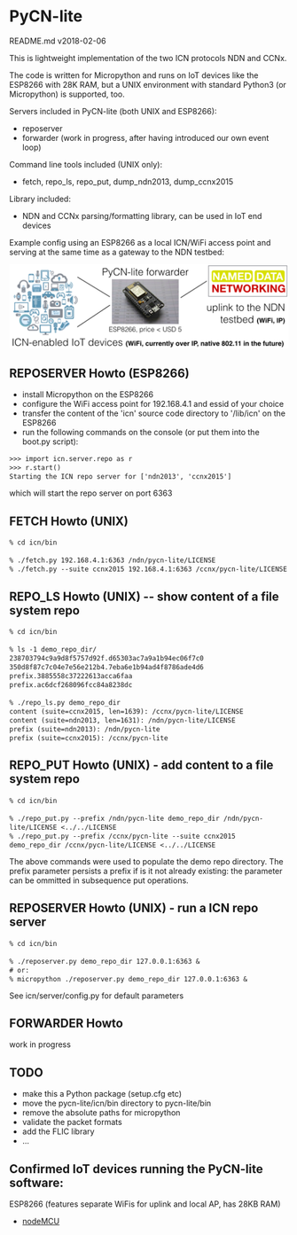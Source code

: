 # PyCN-lite

README.md v2018-02-06

This is lightweight implementation of the two ICN protocols NDN and CCNx.

The code is written for Micropython and runs on IoT devices like the
ESP8266 with 28K RAM, but a UNIX environment with standard Python3 (or
Micropython) is supported, too.

Servers included in PyCN-lite (both UNIX and ESP8266):
* reposerver
* forwarder (work in progress, after having introduced our own event loop)

Command line tools included (UNIX only):
* fetch, repo_ls, repo_put, dump_ndn2013, dump_ccnx2015

Library included:
* NDN and CCNx parsing/formatting library, can be used in IoT end devices

Example config using an ESP8266 as a local ICN/WiFi access point and serving at the same time as a gateway to the NDN testbed:

![PyCN config](doc/PyCN-config.png "PyCN as an IoT gateway")


## REPOSERVER Howto (ESP8266)

* install Micropython on the ESP8266
* configure the WiFi access point for 192.168.4.1 and essid of your choice
* transfer the content of the 'icn' source code directory to '/lib/icn' on the ESP8266
* run the following commands on the console (or put them into the boot.py script):
```
>>> import icn.server.repo as r
>>> r.start()
Starting the ICN repo server for ['ndn2013', 'ccnx2015']
```
which will start the repo server on port 6363


## FETCH Howto (UNIX)
```
% cd icn/bin

% ./fetch.py 192.168.4.1:6363 /ndn/pycn-lite/LICENSE
% ./fetch.py --suite ccnx2015 192.168.4.1:6363 /ccnx/pycn-lite/LICENSE
```

## REPO_LS Howto (UNIX) -- show content of a file system repo
```
% cd icn/bin

% ls -1 demo_repo_dir/
238703794c9a9d8f5757d92f.d65303ac7a9a1b94ec06f7c0
350d8f87c7c04e7e56e212b4.7eba6e1b94ad4f8786ade4d6
prefix.3885558c37222613acca6faa
prefix.ac6dcf268096fcc84a8238dc

% ./repo_ls.py demo_repo_dir
content (suite=ccnx2015, len=1639): /ccnx/pycn-lite/LICENSE
content (suite=ndn2013, len=1631): /ndn/pycn-lite/LICENSE
prefix (suite=ndn2013): /ndn/pycn-lite
prefix (suite=ccnx2015): /ccnx/pycn-lite
```

## REPO_PUT Howto (UNIX) - add content to a file system repo
```
% cd icn/bin

% ./repo_put.py --prefix /ndn/pycn-lite demo_repo_dir /ndn/pycn-lite/LICENSE <../../LICENSE 
% ./repo_put.py --prefix /ccnx/pycn-lite --suite ccnx2015 demo_repo_dir /ccnx/pycn-lite/LICENSE <../../LICENSE
```

The above commands were used to populate the demo repo directory. The
prefix parameter persists a prefix if is it not already existing: the
parameter can be ommitted in subsequence put operations.


## REPOSERVER Howto (UNIX) - run a ICN repo server

```
% cd icn/bin

% ./reposerver.py demo_repo_dir 127.0.0.1:6363 &
# or:
% micropython ./reposerver.py demo_repo_dir 127.0.0.1:6363 &
```
See icn/server/config.py for default parameters


## FORWARDER Howto

work in progress

## TODO

* make this a Python package (setup.cfg etc)
* move the pycn-lite/icn/bin directory to pycn-lite/bin
* remove the absolute paths for micropython
* validate the packet formats
* add the FLIC library
* ...

## Confirmed IoT devices running the PyCN-lite software:

ESP8266 (features separate WiFis for uplink and local AP, has 28KB RAM)
* [nodeMCU](http://nodemcu.com/index_en.html)
